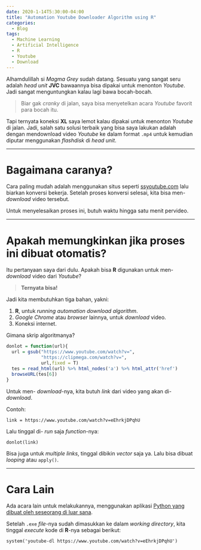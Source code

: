 ```yaml
---
date: 2020-1-14T5:30:00-04:00
title: "Automation Youtube Downloader Algorithm using R"
categories:
  - Blog
tags:
  - Machine Learning
  - Artificial Intelligence
  - R
  - Youtube
  - Download
---
```


Alhamdulillah si *Magma Grey* sudah datang. Sesuatu yang sangat seru adalah *head unit* **JVC** bawaannya bisa dipakai untuk menonton
*Youtube*. Jadi sangat menguntungkan kalau lagi bawa bocah-bocah.

> Biar gak *cranky* di jalan, saya bisa menyetelkan acara *Youtube* favorit para bocah itu.

Tapi ternyata koneksi **XL** saya lemot kalau dipakai untuk menonton
*Youtube* di jalan. Jadi, salah satu solusi terbaik yang bisa saya
lakukan adalah dengan mendownload video *Youtube* ke dalam format `.mp4`
untuk kemudian diputar menggunakan *flashdisk* di *head unit*.

-----

# Bagaimana caranya?

Cara paling mudah adalah menggunakan situs seperti
[ssyoutube.com](www.ssyoutube.com) lalu biarkan konversi bekerja.
Setelah proses konversi selesai, kita bisa men- *download* video
tersebut.

Untuk menyelesaikan proses ini, butuh waktu hingga satu menit pervideo.

-----

# Apakah memungkinkan jika proses ini dibuat otomatis?

Itu pertanyaan saya dari dulu. Apakah bisa **R** digunakan untuk men-
*download* video dari *Youtube*?

> **Ternyata bisa\!**

Jadi kita membutuhkan tiga bahan, yakni:

1.  **R**, untuk *running automation download algorithm*.
2.  *Google Chrome* atau *browser* lainnya, untuk *download* video.
3.  Koneksi internet.

Gimana skrip algoritmanya?

``` r
donlot = function(url){
  url = gsub("https://www.youtube.com/watch?v=",
             "https://clipmega.com/watch?v=",
             url,fixed = T)
  tes = read_html(url) %>% html_nodes('a') %>% html_attr('href')
  browseURL(tes[6])
}
```

Untuk men- *download*-nya, kita butuh *link* dari video yang akan di-
*download*.

Contoh:

`link = https://www.youtube.com/watch?v=eEhrkjDPqhU`

Lalu tinggal di- *run* saja *function*-nya:

`donlot(link)`

Bisa juga untuk *multiple links*, tinggal dibikin *vector* saja ya. Lalu
bisa dibuat *looping* atau `apply()`.

____

# Cara Lain

Ada acara lain untuk melakukannya, menggunakan aplikasi [Python yang dibuat oleh seseorang di luar sana](https://github.com/ytdl-org/youtube-dl).

Setelah `.exe` _file_-nya sudah dimasukkan ke dalam _working directory_, kita tinggal _execute_ kode di __R__-nya sebagai berikut:

`system('youtube-dl https://www.youtube.com/watch?v=eEhrkjDPqhU')`
